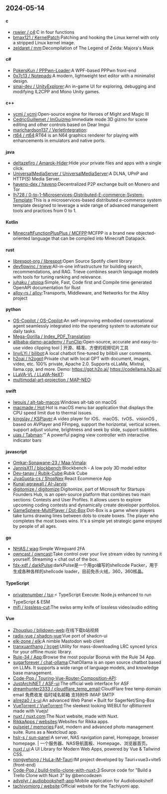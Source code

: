 ## 2024-05-14
#### c
* [rswier / c4](https://github.com/rswier/c4):C in four functions
* [bmax121 / KernelPatch](https://github.com/bmax121/KernelPatch):Patching and hooking the Linux kernel with only a stripped Linux kernel image.
* [zeldaret / mm](https://github.com/zeldaret/mm):Decompilation of The Legend of Zelda: Majora's Mask
#### c#
* [PokersKun / PPPwn-Loader](https://github.com/PokersKun/PPPwn-Loader):A WPF-based PPPwn front-end
* [0x7c13 / Notepads](https://github.com/0x7c13/Notepads):A modern, lightweight text editor with a minimalist design.
* [sinai-dev / UnityExplorer](https://github.com/sinai-dev/UnityExplorer):An in-game UI for exploring, debugging and modifying IL2CPP and Mono Unity games.
#### c++
* [vcmi / vcmi](https://github.com/vcmi/vcmi):Open-source engine for Heroes of Might and Magic III
* [CedricGuillemet / ImGuizmo](https://github.com/CedricGuillemet/ImGuizmo):Immediate mode 3D gizmo for scene editing and other controls based on Dear Imgui
* [marichardson137 / VerletIntegration](https://github.com/marichardson137/VerletIntegration):
* [rt64 / rt64](https://github.com/rt64/rt64):RT64 is an N64 graphics renderer for playing with enhancements in emulators and native ports.
#### java
* [deltazefiro / Amarok-Hider](https://github.com/deltazefiro/Amarok-Hider):Hide your private files and apps with a single click.
* [UniversalMediaServer / UniversalMediaServer](https://github.com/UniversalMediaServer/UniversalMediaServer):A DLNA, UPnP and HTTP(S) Media Server.
* [haveno-dex / haveno](https://github.com/haveno-dex/haveno):Decentralized P2P exchange built on Monero and Tor
* [lh728 / 0-to-1-Microservices-Distributed-E-commerce-System-Template](https://github.com/lh728/0-to-1-Microservices-Distributed-E-commerce-System-Template):This is a microservices-based distributed e-commerce system template designed to leverage a wide range of advanced management tools and practices from 0 to 1.
#### Kotlin
* [MinecraftFunctionPlusPlus / MCFPP](https://github.com/MinecraftFunctionPlusPlus/MCFPP):MCFPP is a brand new objected-oriented language that can be compiled into Minecraft Datapack.
#### rust
* [librespot-org / librespot](https://github.com/librespot-org/librespot):Open Source Spotify client library
* [devflowinc / trieve](https://github.com/devflowinc/trieve):All-in-one infrastructure for building search, recommendations, and RAG. Trieve combines search language models with tools for tuning ranking and relevance.
* [juhaku / utoipa](https://github.com/juhaku/utoipa):Simple, Fast, Code first and Compile time generated OpenAPI documentation for Rust
* [alloy-rs / alloy](https://github.com/alloy-rs/alloy):Transports, Middleware, and Networks for the Alloy project
#### python
* [OS-Copilot / OS-Copilot](https://github.com/OS-Copilot/OS-Copilot):An self-improving embodied conversational agent seamlessly integrated into the operating system to automate our daily tasks.
* [Mega-Gorilla / Index_PDF_Translation](https://github.com/Mega-Gorilla/Index_PDF_Translation):
* [alibaba-damo-academy / FunClip](https://github.com/alibaba-damo-academy/FunClip):Open-source, accurate and easy-to-use video clipping tool | 开源、精准、方便的视频切片工具
* [linyiLYi / bilibot](https://github.com/linyiLYi/bilibot):A local chatbot fine-tuned by bilibili user comments.
* [h2oai / h2ogpt](https://github.com/h2oai/h2ogpt):Private chat with local GPT with document, images, video, etc. 100% private, Apache 2.0. Supports oLLaMa, Mixtral, llama.cpp, and more. Demo: https://gpt.h2o.ai/ https://codellama.h2o.ai/
* [LLaVA-VL / LLaVA-NeXT](https://github.com/LLaVA-VL/LLaVA-NeXT):
* [multimodal-art-projection / MAP-NEO](https://github.com/multimodal-art-projection/MAP-NEO):
#### swift
* [lwouis / alt-tab-macos](https://github.com/lwouis/alt-tab-macos):Windows alt-tab on macOS
* [macmade / Hot](https://github.com/macmade/Hot):Hot is macOS menu bar application that displays the CPU speed limit due to thermal issues.
* [kingslay / KSPlayer](https://github.com/kingslay/KSPlayer):A video player for iOS、macOS、tvOS、visionOS , based on AVPlayer and FFmpeg, support the horizontal, vertical screen. support adjust volume, brightness and seek by slide, support subtitles.
* [uias / Tabman](https://github.com/uias/Tabman):™️ A powerful paging view controller with interactive indicator bars
#### javascript
* [Omkar-Sonawane-23 / Maa-Vimala](https://github.com/Omkar-Sonawane-23/Maa-Vimala):
* [JannisX11 / blockbench](https://github.com/JannisX11/blockbench):Blockbench - A low poly 3D model editor
* [Dev-tanay / Rubik-Cube](https://github.com/Dev-tanay/Rubik-Cube):Rubik Cube
* [JiyaGupta-cs / ShopNex](https://github.com/JiyaGupta-cs/ShopNex):React Ecommerce App
* [Kunal-agrawall / AI-Jarvis](https://github.com/Kunal-agrawall/AI-Jarvis):
* [digitomize / digitomize](https://github.com/digitomize/digitomize):Digitomize, part of Microsoft for Startups Founders Hub, is an open-source platform that combines two main sections: Contests and User Profiles. It allows users to explore upcoming coding contests and dynamically create developer portfolios.
* [GameSphere-MultiPlayer / Dot-Box](https://github.com/GameSphere-MultiPlayer/Dot-Box):Dot-Box is a game where players take turns drawing lines between dots to create boxes. The player who completes the most boxes wins. It's a simple yet strategic game enjoyed by people of all ages.
#### go
* [NHAS / wag](https://github.com/NHAS/wag):Simple Wireguard 2FA
* [owncast / owncast](https://github.com/owncast/owncast):Take control over your live stream video by running it yourself. Streaming + chat out of the box.
* [fdx-xdf / darkPulse](https://github.com/fdx-xdf/darkPulse):darkPulse是一个用go编写的shellcode Packer，用于生成各种各样的shellcode loader，目前免杀火绒，360，360核晶。
#### TypeScript
* [privatenumber / tsx](https://github.com/privatenumber/tsx):⚡️ TypeScript Execute: Node.js enhanced to run TypeScript & ESM
* [mifi / lossless-cut](https://github.com/mifi/lossless-cut):The swiss army knife of lossless video/audio editing
#### Vue
* [Zhouqluo / bilidown-web](https://github.com/Zhouqluo/bilidown-web):在线下载b站视频
* [radix-vue / shadcn-vue](https://github.com/radix-vue/shadcn-vue):Vue port of shadcn-ui
* [elk-zone / elk](https://github.com/elk-zone/elk):A nimble Mastodon web client
* [tranxuanthang / lrcget](https://github.com/tranxuanthang/lrcget):Utility for mass-downloading LRC synced lyrics for your offline music library.
* [Rule-34 / App](https://github.com/Rule-34/App):Browse the most popular Boorus with the Rule 34 App.
* [sugarforever / chat-ollama](https://github.com/sugarforever/chat-ollama):ChatOllama is an open source chatbot based on LLMs. It supports a wide range of language models, and knowledge base management.
* [Code-Pop / Touring-Vue-Router-Composition-API](https://github.com/Code-Pop/Touring-Vue-Router-Composition-API):
* [JustArchiNET / ASF-ui](https://github.com/JustArchiNET/ASF-ui):The official web interface for ASF
* [dreamhunter2333 / cloudflare_temp_email](https://github.com/dreamhunter2333/cloudflare_temp_email):CloudFlare free temp domain email 免费收发 临时域名邮箱 支持附件 IMAP SMTP
* [alireza0 / s-ui](https://github.com/alireza0/s-ui):An advanced Web Panel • Built for SagerNet/Sing-Box
* [VueTorrent / VueTorrent](https://github.com/VueTorrent/VueTorrent):The sleekest looking WEBUI for qBittorrent made with Vuejs!
* [nuxt / nuxt.com](https://github.com/nuxt/nuxt.com):The Nuxt website, made with Nuxt.
* [RikkaApps / websites](https://github.com/RikkaApps/websites):Websites for Rikka apps.
* [pulsejet / memories](https://github.com/pulsejet/memories):Fast, modern and advanced photo management suite. Runs as a Nextcloud app.
* [hslr-s / sun-panel](https://github.com/hslr-s/sun-panel):A server, NAS navigation panel, Homepage, browser homepage. | 一个服务器、NAS导航面板、Homepage、浏览器首页。
* [nuxt / ui](https://github.com/nuxt/ui):A UI Library for Modern Web Apps, powered by Vue & Tailwind CSS.
* [nongyehong / HuLa-IM-Tauri](https://github.com/nongyehong/HuLa-IM-Tauri):IM project developed by Tauri+vue3+vite5 (front-end)
* [Code-Pop / build-trello-clone-with-nuxt-3](https://github.com/Code-Pop/build-trello-clone-with-nuxt-3):Source code for "Build a Trello Clone with Nuxt 3" by @bencodezen
* [advplyr / audiobookshelf-app](https://github.com/advplyr/audiobookshelf-app):Mobile application for Audiobookshelf
* [tachiyomiorg / website](https://github.com/tachiyomiorg/website):Official website for the Tachiyomi app.
